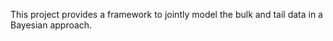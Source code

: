This project provides a framework to jointly model the bulk and tail data in a Bayesian approach.


